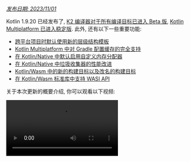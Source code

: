 [//]: # (title: Kotlin 1.9.20 版中的新功能)

_[发布日期: 2023/11/01](releases.md#release-details)_

Kotlin 1.9.20 已经发布了, [K2 编译器对于所有编译目标已进入 Beta 版](#new-kotlin-k2-compiler-updates),
[Kotlin Multiplatform 已进入稳定版](#kotlin-multiplatform-is-stable).
此外, 还有以下一些重要功能:

* [跨平台项目时默认使用新的层级结构模板](#template-for-configuring-multiplatform-projects)
* [Kotlin Multiplatform 中对 Gradle 配置缓存的完全支持](#full-support-for-the-gradle-configuration-cache-in-kotlin-multiplatform)
* [在 Kotlin/Native 中默认启用自定义内存分配器](#custom-memory-allocator-enabled-by-default)
* [在 Kotlin/Native 中垃圾收集器的性能改进](#performance-improvements-for-the-garbage-collector)
* [Kotlin/Wasm 中的新的构建目标以及改名的构建目标](#new-wasm-wasi-target-and-the-renaming-of-the-wasm-target-to-wasm-js)
* [在 Kotlin/Wasm 标准库中支持 WASI API](#support-for-the-wasi-api-in-the-standard-library)

关于本次更新的概要介绍, 你可以观看以下视频:

<video src="https://youtu.be/Ol_96CHKqg8" title="Kotlin 1.9.20 版中的新功能"/>

## IDE 支持 {id="ide-support"}

在以下 IDE 中可以使用支持 1.9.20 版的 Kotlin plugin:

| IDE            | 支持的版本                                  |
|----------------|----------------------------------------|
| IntelliJ IDEA  | 2023.1.x, 2023.2.x, 2023.x             |
| Android Studio | Hedgehog (2023.1.1), Iguana (2023.2.1) |

> 从 IntelliJ IDEA 2023.3.x 和 Android Studio Iguana (2023.2.1) Canary 15 开始, 会自动包含并更新 Kotlin plugin.
> 你只需要在你的项目中更新 Kotlin 版本.
>
{style="note"}

## 新 Kotlin K2 编译器的更新 {id="new-kotlin-k2-compiler-updates"}

JetBrains 的 Kotlin 开发组一直在努力稳定新的 K2 编译器,
这个编译器将会带来显著的性能改进, 加快新的语言功能的开发, 统一 Kotlin 支持的所有平台, 并为跨平台项目提供更好的架构.

K2 目前对所有的编译目标都处于 **Beta 版**.
[详情请参见 release blog](https://blog.jetbrains.com/kotlin/2023/11/kotlin-1-9-20-released/)

### 对 Kotlin/Wasm 的支持 {id="support-for-kotlin-wasm"}

从这个发布版开始, Kotlin/Wasm 支持新的 K2 编译器.
参见 [如何在你的项目中启用它](#how-to-enable-the-kotlin-k2-compiler).

### 针对 K2 的 kapt 编译器 plugin 预览版

> 在 kapt 编译器 plugin 中对 K2 的支持是 [实验性功能](components-stability.md).
> 需要使用者同意(Opt-in) (详情见下文),
> 请注意, 只为评估和试验目的来使用这个功能.
>
{style="warning"}

在 1.9.20 中, 你可以试用针对 K2 编译器的 [kapt 编译器 plugin](kapt.md).
要在你的项目中使用 K2 编译器, 请向你的 `gradle.properties` 文件添加以下选项:

```text
kotlin.experimental.tryK2=true
kapt.use.k2=true
```

或者, 你可以通过以下步骤启用针对 K2 的 kapt:
1. 在你的 `build.gradle.kts` 文件中, [设置语言版本](gradle-compiler-options.md#example-of-setting-a-languageversion) 为 `2.0`.
2. 在你的 `gradle.properties` 文件中, 添加 `kapt.use.k2=true`.

如果你在使用针对 K2 编译器的 kapt 时遇到任何问题, 请到我们的 [问题追踪系统](http://kotl.in/issue) 提交报告.

### 如何启用 Kotlin K2 编译器 {id="how-to-enable-the-kotlin-k2-compiler"}

#### 在 Gradle 中启用 K2

要启用并检验 Kotlin K2 编译器, 请通过下面的编译器选项使用新的语言版本:

```bash
-language-version 2.0
```

你可以在你的 `build.gradle.kts` 文件中指定这个选项:

```kotlin
kotlin {
    sourceSets.all {
        languageSettings {
            languageVersion = "2.0"
        }
    }
}
```

#### 在 Maven 中启用 K2

要启用并检验 Kotlin K2 编译器, 请更新的你 `pom.xml` 文件的 `<project/>` 小节:

```xml
<properties>
    <kotlin.compiler.languageVersion>2.0</kotlin.compiler.languageVersion>
</properties>
```

#### 在 IntelliJ IDEA 中启用 K2

要在 IntelliJ IDEA 中启用并检验 Kotlin K2 编译器, 请选择菜单 **Settings** | **Build, Execution, Deployment** | **Compiler** | **Kotlin Compiler**,
将 **Language Version** 选项更新为 `2.0 (experimental)`.

### 留下你对于新 K2 编译器的反馈意见

如果你能提供你的反馈意见, 我们将会非常感谢!

* 在 Kotlin Slack 频道中, 直接向 K2 开发者提供你的反馈意见 – [获得邀请](https://surveys.jetbrains.com/s3/kotlin-slack-sign-up?_gl=1*ju6cbn*_ga*MTA3MTk5NDkzMC4xNjQ2MDY3MDU4*_ga_9J976DJZ68*MTY1ODMzNzA3OS4xMDAuMS4xNjU4MzQwODEwLjYw),
  并加入 [#k2-early-adopters](https://kotlinlang.slack.com/archives/C03PK0PE257) 频道.
* 在 [我们的问题追踪系统](https://kotl.in/issue) 中, 报告你遇到的新 K2 编译器的问题.
* [启用 Send usage statistics 选项](https://www.jetbrains.com/help/idea/settings-usage-statistics.html),
  允许 JetBrains 收集关于 K2 使用状况的匿名数据.

## Kotlin/JVM

从 1.9.20 版开始, 编译器能够生成包含 Java 21 字节码的类.

## Kotlin/Native {id="kotlin-native"}

Kotlin 1.9.20 包含稳定的内存管理器, 其中包括, 默认使用新的内存分配器, 对垃圾收集器的性能改进, 以及其他更新:

* [默认启用自定义内存分配器](#custom-memory-allocator-enabled-by-default)
* [垃圾收集器的性能改进](#performance-improvements-for-the-garbage-collector)
* [`klib` artifact 的增量编译](#incremental-compilation-of-klib-artifacts)
* [解决库链接的问题](#managing-library-linkage-issues)
* [类构造器调用时的伴随对象初始化](#companion-object-initialization-on-class-constructor-calls)
* [对所有的 cinterop 声明要求使用者同意(Opt-in)](#opt-in-requirement-for-all-cinterop-declarations)
* [链接器错误的自定义信息](#custom-message-for-linker-errors)
* [删除了旧的内存管理器](#removal-of-the-legacy-memory-manager)
* [我们的编译目标层级策略的变更](#change-to-our-target-tiers-policy)

### 默认启用自定义内存分配器 {id="custom-memory-allocator-enabled-by-default"}

Kotlin 1.9.20 默认启用新的内存分配器.
它的设计目标是取代以前的默认分配器, `mimaloc`,
使得垃圾收集更加高效, 并提高 [Kotlin/Native 内存管理器](native-memory-manager.md) 的运行期性能.

新的自定义分配器将系统内存分为多个页面(Page), 允许按连续的顺序进行独立的清理.
每次分配的内存都会成为一个页面(Page)内的内存块(Memory Block), 并且页面会追踪各个块的大小.
各种不同的页面类型进行了不同的优化, 以适应于不同的内存分配大小.
内存块的连续排列保证了可以对所有的分配块进行高效的迭代.

当一个线程分配内存时, 它会根据分配的大小搜索适当的页面.
线程会根据不同的大小类别维护一组页面.
对于一个确定的大小, 当前页通常可以容纳这个内存分配.
如果不能, 那么线程会从共享的分配空间请求一个不同的页面.
这个页面的状态可能是可用, 需要清理, 或需要创建.

新的内存分配器允许同时使用多个多个独立的分配空间,
因此 Kotlin 开发组可以实验不同的页面布局, 进一步提高性能.

#### 如何启用自定义内存分配器

从 Kotlin 1.9.20 开始, 新的内存分配器默认启用. 不需要额外的设置.

如果你遇到内存消耗过高的情况,
你可以在你的 Gradle 构建脚本中使用 `-Xallocator=mimalloc` 或 `-Xallocator=std` 选项,
切换回原来的 `mimaloc`, 或系统分配.
请将这样的问题报告到 [YouTrack](https://kotl.in/issue), 帮助我们改进新的内存分配器.

关于新的分配器设计的技术细节, 请参见 [README](https://github.com/JetBrains/kotlin/blob/master/kotlin-native/runtime/src/alloc/custom/README.md).

### 垃圾收集器的性能改进 {id="performance-improvements-for-the-garbage-collector"}

Kotlin 开发组一直在改进新的 Kotlin/Native 内存管理器的性能和稳定性.
这个发布版带来了对垃圾收集器 (GC)的很多重大变更, 包括以下重要功能:

* [使用完全并行标记(Full Parallel Mark), 减少 GC 的暂停时间](#full-parallel-mark-to-reduce-the-pause-time-for-the-gc)
* [追踪大块内存, 提高分配性能](#tracking-memory-in-big-chunks-to-improve-the-allocation-performance)

#### 使用完全并行标记(Full Parallel Mark), 减少 GC 的暂停时间 {id="full-parallel-mark-to-reduce-the-pause-time-for-the-gc"}

以前, 默认的垃圾收集器执行的只是部分的并行标记.
当转换器线程(Mutator Thread) 被暂停时, 它会从它自己的根开始标记 GC, 例如线程局部变量(thread–local variable)和调用栈.
同时, 一个单独的 GC 线程负责从全局根(global root) 开始标记, 以及所有那些正在运行原生代码因此没有暂停的转换器的根.

如果只存在有限数量的全局对象, 而且转换器线程(Mutator Thread)花费很多时间在运行状态下执行 Kotlin 代码, 那么这种方案曾经工作得很好.
但是, 对于典型的 iOS 应用程序, 就不是这样的情况了.

现在 GC 使用完全并行标记(Full Parallel Mark), 它结合了暂停的转换器(Paused Mutator), GC 线程, 以及可选的标记线程(Marker Thread),
来处理标记队列(Mark Queue).
默认情况下, 标记过程由以下二者执行:

* 暂停的转换器(Paused Mutator). 不是处理它们自己的根, 然后进入空闲状态, 不执行代码, 相反, 它们会参与整个标记过程.
* GC 线程. 这样可以确保至少存在一个线程会执行标记过程.

这个新方案让标记过程更加高效, 减少了 GC 的暂停时间.

#### 追踪大块内存, 提高分配性能 {id="tracking-memory-in-big-chunks-to-improve-the-allocation-performance"}

以前, GC 调度器分别追踪每个对象的内存分配.
但是, 新的默认的自定义分配器和 `mimalloc` 内存分配器都不会为每个对象分配单独的存储空间;
它们会一次性为多个对象分配大块的区域.

在 Kotlin 1.9.20 中, GC 追踪内存区域而不是追踪单独的对象.
这样会减少每次分配时执行的任务数量, 因此可以提高小对象的内存分配速度,
也有助于尽量减少垃圾收集器的内存使用量.

### klib artifact 的增量编译 {id="incremental-compilation-of-klib-artifacts"}

> 这个功能是 [实验性功能](components-stability.md#stability-levels-explained).
> 它随时有可能变更或被删除. 需要使用者同意(Opt-in) (详情见下文).
> 请注意, 只为评估和试验目的来使用这个功能.
> 希望你能通过我们的 [问题追踪系统](https://kotl.in/issue) 提供你的反馈意见.
>
{style="warning"}

Kotlin 1.9.20 引入了对 Kotlin/Native 的新的编译时间优化.
从 `klib` artifact 到原生代码的编译, 现在是部分增量的编译.

在 debug 模式下将 Kotlin 源代码编译为原生二进制代码时, 编译经过两个阶段:

1. 源代码编译为 `klib` artifact.
2. `klib` artifact, 以及依赖项, 编译为二进制代码.

为了优化第二阶段的编译时间, 开发组实现了对依赖项的编译器缓存.
依赖项到原生代码只会编译一次, 编译结果会在每次编译二进制代码时重新使用.
但是, 每次项目发生变更时, 从项目源代码到 `klib` artifact 的构建, 总是会完全重编译为原生代码.

通过新的增量编译, 如果项目模块的变更导致只有一部分源代码重编译为 `klib` artifact,
那么也只有一部分的 `klib` 会被重新编译为二进制代码.

要启用增量编译, 请向你的 `gradle.properties` 文件添加以下选项:

```none
kotlin.incremental.native=true
```

如果你遇到问题, 请报告到 [YouTrack](https://kotl.in/issue).

### 解决库链接的问题 {id="managing-library-linkage-issues"}

这个发布版改进了 Kotlin/Native 编译器链接 Kotlin 库时发生问题的处理方式.
错误消息现在包含更加易于阅读的声明, 因为它们使用签名名称而不是 hash 值, 可以帮助你更加容易的查找并修复错误.
下面是一个例子:

```text
No function found for symbol 'org.samples/MyClass.removedFunction|removedFunction(kotlin.Int;kotlin.String){}[0]'
```
Kotlin/Native 编译器发现与第 3 方 Kotlin 库链接的错误, 并在运行期报告错误.
如果一个第 3 方 Kotlin 库的作者对实验性 API进行了不兼容的变更, 而这个 API 又被另一个第 3 方 Kotlin 库使用, 你就会遇到这样的问题.

从 Kotlin 1.9.20 开始, 编译器默认以静默模式检测链接错误.
你可以在你的项目中修改设定:

* 如果你希望在你的编译日志中记录这些错误, 请使用 `-Xpartial-linkage-loglevel=WARNING` 编译器选项, 启用警告.
* 也可以使用 `-Xpartial-linkage-loglevel=ERROR`, 将编译器报告的警告提升为编译错误.
这种情况下, 编译会失败, 你会在编译日志中得到所有的错误. 使用这个选项, 可以更加严格的检查链接错误.

```kotlin
// 在 Gradle 构建文件中传递编译器参数的示例:
kotlin {
    macosX64("native") {
        binaries.executable()

        compilations.configureEach {
            compilerOptions.configure {
                // 将链接错误报告为警告:
                freeCompilerArgs.add("-Xpartial-linkage-loglevel=WARNING")

                // 将链接错误的警告提升为错误:
                freeCompilerArgs.add("-Xpartial-linkage-loglevel=ERROR")
            }
        }
    }
}
```

如果你在使用这个功能时遇到意外的问题, 你随时可以使用 `-Xpartial-linkage=disable` 编译器选项关闭这个功能.
请记得将这样的问题报告到 [我们的问题追踪系统](https://kotl.in/issue).

### 类构造器调用时的伴随对象初始化 {id="companion-object-initialization-on-class-constructor-calls"}

从 Kotlin 1.9.20 开始, Kotlin/Native 后端会在类的构造器中调用伴随对象的静态初始化器:

```kotlin
class Greeting {
    companion object {
        init {
            print("Hello, Kotlin!")
        }
    }
}

fun main() {
    val start = Greeting() // 输出结果为 "Hello, Kotlin!"
}
```

这个行为现在与 Kotlin/JVM 平台统一了, 在 Kotlin/JVM 平台上,
在与 Java 静态初始化器语义匹配的对应的类被装载时(被解析时), 伴随对象就会被初始化.

现在这个功能的实现在各个平台之间更加一致了, 因此在 Kotlin Multiplatform 项目中更加容易共用代码.

### 对所有的 cinterop 声明要求使用者同意(Opt-in) {id="opt-in-requirement-for-all-cinterop-declarations"}

从 Kotlin 1.9.20 开始, 由 `cinterop` 工具从 C 和 Objective-C 库(例如 libcurl 和 libxml)生成的所有 Kotlin 声明,
都被标记为 `@ExperimentalForeignApi`.
如果缺少使用者同意(Opt-in)注解, 你的代码将无法编译.

这个要求反应了 C 和 Objective-C 库导入功能的 [实验性](components-stability.md#stability-levels-explained) 状态.
我们建议你将这个功能限制在你的项目的特定区域中.
这样可以在我们稳定库导入功能之后, 让你的迁移更加容易.

> 对于随 Kotlin/Native 一起发布的原生平台库 (例如 Foundation, UIKit, 以及 POSIX),
> 它们的 API 只有一部分需要使用 `@ExperimentalForeignApi` 注解标注使用者同意.
> 对这样的情况, 你会得到警告信息, 要求你标注使用者同意.
>
{style="note"}

### 链接器错误的自定义信息 {id="custom-message-for-linker-errors"}

如果你是库的作者, 现在你可以通过自定义消息来帮助你的用户解决链接器错误.

如果你的 Kotlin 库依赖于 C 或 Objective-C 库, 例如, 使用了 [CocoaPods 集成](native-cocoapods.md),
那么你的库的使用者需要在本地机器上存在这些依赖库, 或者在项目的构建脚本中明确配置这些库.
否则, 使用者会遇到一个令人迷惑的 "Framework not found" 消息.

现在你可以在编译失败的信息中提供具体的指示或链接.
方法是, 向 `cinterop` 传递 `-Xuser-setup-hint` 编译器选项
或者在你的 `.def` 文件中添加 `userSetupHint=message` 属性.

### 删除了旧的内存管理器 {id="removal-of-the-legacy-memory-manager"}

在 Kotlin 1.6.20 中引入了 [新的内存管理器](native-memory-manager.md), 而且在 1.7.20 中默认启用.
之后, 我们对它进行了很多更新, 并改进了性能, 现在它已经称为稳定版.

现在已经到了完成废弃周期, 并删除旧的内存管理器的时刻.
如果你还在使用它, 请从你的 `gradle.properties` 文件删除 `kotlin.native.binary.memoryModel=strict` 选项,
并遵照我们的 [迁移指南](native-migration-guide.md), 进行必要的变更.

### 我们的编译目标层级策略的变更 {id="change-to-our-target-tiers-policy"}

我们决定升级对 [第 1 层支持](native-target-support.md#tier-1) 的要求.
Kotlin 开发组致力于对符合第 1 层条件的编译目标, 提供编译器发布版本之间的源代码和二进制兼容性.
这些编译目标还必须使用 CI 工具进行常规测试, 以确保能够编译和运行.
目前, 对于 macOS 主机, 第 1 层包括以下编译目标:

* `macosX64`
* `macosArm64`
* `iosSimulatorArm64`
* `iosX64`

在 Kotlin 1.9.20 中, 我们还删除了很多以前废弃的编译目标, 即:

* `iosArm32`
* `watchosX86`
* `wasm32`
* `mingwX86`
* `linuxMips32`
* `linuxMipsel32`

关于编译目标的完整列表, 请参见目前 [支持的编译目标](native-target-support.md).

## Kotlin Multiplatform

Kotlin 1.9.20 集中于 Kotlin Multiplatform 的稳定性, 并提供了新的项目向导和其它重要功能, 进一步改进开发者体验:

* [Kotlin Multiplatform 已进入稳定版](#kotlin-multiplatform-is-stable)
* [用于配置跨平台项目的模板](#template-for-configuring-multiplatform-projects)
* [新的项目向导](#new-project-wizard)
* [对 Gradle 配置缓存的完全支持](#full-support-for-the-gradle-configuration-cache-in-kotlin-multiplatform)
* [新的标准库版本在 Gradle 更容易配置](#easier-configuration-of-new-standard-library-versions-in-gradle)
* [对第 3 方 cinterop 库的默认支持](#default-support-for-third-party-cinterop-libraries)
* [在 Compose Multiplatform 项目中对 Kotlin/Native 编译缓存的支持](#support-for-kotlin-native-compilation-caches-in-compose-multiplatform-projects)
* [兼容性指南](#compatibility-guidelines)

### Kotlin Multiplatform 已进入稳定版 {id="kotlin-multiplatform-is-stable"}

1.9.20 版的发布标志了 Kotlin 演化历程中的一个重要的里程碑: [Kotlin Multiplatform](multiplatform.md)
终于进入了稳定版.
这表示这个技术已经可以安全的用于你的项目, 并且 100% 可以用于真实生产环境.
还意味着 Kotlin Multiplatform 未来的开发会继续符合我们严格的 [向后兼容性规则](https://kotlinfoundation.org/language-committee-guidelines/).

请注意, Kotlin Multiplatform 的一些高级功能还在继续演化.
在使用这些功能时, 你会收到警告信息, 代表你使用的功能目前的稳定性状态.
在 IntelliJ IDEA 中使用任何实验性功能之前,
你需要通过菜单 **Settings** | **Advanced Settings** | **Kotlin** | **Experimental Multiplatform**, 明确的启用它.

* 查看 [Kotlin blog](https://blog.jetbrains.com/kotlin/2023/11/kotlin-multiplatform-stable/), 阅读关于 Kotlin Multiplatform 稳定性和未来开发计划的更多信息.
* 查看 [Multiplatform 兼容性指南](multiplatform-compatibility-guide.md), 看看在向稳定版演化时有哪些重要变更.
* 阅读 [预期(Expected)声明与实际(Actual)声明机制](multiplatform-expect-actual.md),
  这是 Kotlin Multiplatform 的重要部分,在本次发布版中, 它也部分的稳定了.

### 用于配置跨平台项目的模板 {id="template-for-configuring-multiplatform-projects"}

从 Kotlin 1.9.20 开始, Kotlin Gradle plugin 会为常见的跨平台场景自动创建共享的源代码集.
如果你的项目设置属于这样的情况, 你就不需要手动配置源代码集层级结构.
只需要为你的项目明确指定必要的编译目标.

由于有了 Kotlin Gradle plugin 的新功能: 默认的层级结构模板, 设置变得更加容易了.
它是 plugin 内置的预定义的源代码集层级结构模板.
其中包含 Kotlin 为你声明的编译目标自动创建的中间源代码集.
[参见完整的模板](#see-the-full-hierarchy-template).

#### 更容易的创建你的项目

假设有一个跨平台项目, 编译目标包括 Android 和 iPhone 设备, 开发环境为 Apple silicon MacBook.
我们来比较一下不同版本的 Kotlin 中的项目设置:

<table header-style="top">
    <tr>
        <td>Kotlin 1.9.0 和以前的版本 (标准设置)</td>
        <td>Kotlin 1.9.20</td>
    </tr>
    <tr>
<td>

```kotlin
kotlin {
    androidTarget()
    iosArm64()
    iosSimulatorArm64()

    sourceSets {
        val commonMain by getting

        val iosMain by creating {
            dependsOn(commonMain)
        }

        val iosArm64Main by getting {
            dependsOn(iosMain)
        }

        val iosSimulatorArm64Main by getting {
            dependsOn(iosMain)
        }
    }
}
```

</td>
<td>

```kotlin
kotlin {
    androidTarget()
    iosArm64()
    iosSimulatorArm64()

    // iosMain 源代码集会自动创建
}
```

</td>
</tr>
</table>

请注意, 使用默认的层级结构模板显著减少了设置你的项目时需要的样板代码的数量.

当你在你的代码中声明 `androidTarget`, `iosArm64`, 和 `iosSimulatorArm64` 编译目标时,
Kotlin Gradle plugin 会从模板中找到合适的共享源代码集, 并为你创建这些源代码集.
最后产生的层级结构类似下图:

![使用默认的编译目标层级结构的示例](default-hierarchy-example.svg){thumbnail="true" width="350" thumbnail-same-file="true"}

绿色的源代码集会自动创建并包含到项目中, 同时, 默认模板中的灰色的源代码集会被忽略.

#### 对源代码集使用自动补完功能

为了更容易的使用创建的项目结构, IntelliJ IDEA 现在对使用默认层级结构模板创建的源代码集提供了自动补完功能:

<img src="multiplatform-hierarchy-completion.animated.gif" alt="IDE 对源代码集名称的自动补完" width="350" />

如果你没有声明某个编译目标, 因而不存在对应的源代码集, 那么在你试图访问这个不存在的源代码集时, Kotlin 会提示警告.
在下面的示例中, 不存在 JVM 编译目标 (只有 `androidTarget`, 这是不同的编译目标).
但我们来试试使用 `jvmMain` 源代码集, 看看会发生什么:

```kotlin
kotlin {
    androidTarget()
    iosArm64()
    iosSimulatorArm64()

    sourceSets {
        jvmMain {
        }
    }
}
```

在这种情况下, Kotlin 会在构建日志中报告警告:

```none
w: Accessed 'source set jvmMain' without registering the jvm target:
  kotlin {
      jvm() /* <- register the 'jvm' target */

      sourceSets.jvmMain.dependencies {

      }
  }
```

#### 设置编译目标层级结构

从 Kotlin 1.9.20 开始, 会自动启用默认的层级结构模板. 大多数情况下, 不需要更多设置.

但是, 如果你在迁移一个在 1.9.20 版之前创建的既有项目,
如果你曾经使用 `dependsOn()` 调用, 手动的引入了中间源代码(Intermediate Source), 你可能遇到警告.
为了解决这个问题, 请执行以下步骤:

* 如果现在默认的层级结构模板已经包含了你的中间源代码集, 请删除所有的手动 `dependsOn()` 调用,
  以及使用 `by creating` 构造创建的源代码集.

  关于全部的默认源代码集, 请参见 [完整的层级结构模板](#see-the-full-hierarchy-template).

* 如果你想要默认的层级结构模板没有提供的其他源代码集, 例如, 在 macOS 和 JVM 编译目标之间共用代码的源代码集,
  请调整层级结构, 方法是使用 `applyDefaultHierarchyTemplate()` 来明确的重新适用模板,
  然后和通常的做法一样, 使用 `dependsOn()` 来手动配置其他源代码集:

  ```kotlin
  kotlin {
      jvm()
      macosArm64()
      iosArm64()
      iosSimulatorArm64()

      // 明确的适用默认的层级结构. 它会创建一系列源代码集, 例如, iosMain 源代码集:
      applyDefaultHierarchyTemplate()

      sourceSets {
          // 额外创建一个 jvmAndMacos 源代码集
          val jvmAndMacos by creating {
              dependsOn(commonMain.get())
          }

          macosArm64Main.get().dependsOn(jvmAndMacos)
          jvmMain.get().dependsOn(jvmAndMacos)
      }
  }
  ```

* 如果在你的项目中已经有了源代码集, 名称与模板生成的源代码集相同, 但在不同的编译目标之间共用,
  目前没有办法可以修改模板的源代码集之间的默认的 `dependsOn` 关系.

  一种解决方法是, 为你的目标找到不同的源代码集, 要么使用默认的层级结构模板中的源代码集, 要么使用手动创建的源代码集.
  另一种方法是完全禁用模板.

  要禁用模板, 请向你的 `gradle.properties` 文件添加 `kotlin.mpp.applyDefaultHierarchyTemplate=false`, 并手动配置其它所有的源代码集.

  我们目前正在开发一个 API, 用于创建你自己的层级结构模板, 以简化这类设置过程.

#### 查看完整的层级结构模板 {id="see-the-full-hierarchy-template" collapsible="true"}

当你声明你的项目的编译目标时, plugin 会从模板中选取对应的共用源代码集, 并在你的项目中创建它们.

![默认的层级结构模板](full-template-hierarchy.svg)

> 这个示例只显示了项目的 production 部分, 省略了 `Main` 后缀 (例如, 使用 `common` 而不是 `commonMain`).
> 但是, 还有完全相同的一组 `*Test` 源代码集.
>
{style="tip"}

### 新的项目向导 {id="new-project-wizard"}

JetBrains 开发组引入了一种新的方式来创建跨平台项目 – [Kotlin Multiplatform web 向导](https://kmp.jetbrains.com).

新的 Kotlin Multiplatform 向导的第一个实现包含了最常见的 Kotlin Multiplatform 使用场景.
它包含了对之前的项目模板的所有反馈意见, 使得架构尽可能的健壮和可靠.

新的向导使用分布式架构, 使得我们可以拥有统一的后端和不同的前端, 使用 web 版是其中的第一步.
我们正在考虑将来实现 IDE 版, 并创建命令行工具.
在 web 版中, 你永远能够使用向导的最新版本, 而在 IDE 中, 你则需要等待下一个版本的发布.

使用新的向导, 项目设置会变的比过去更加简单. 你可以针对移动环境, 服务器, 以及桌面开发来选择目标平台, 根据你的需求来调整你的项目.
我们还计划在未来的发布中增加 Web 开发目标平台.

<img src="multiplatform-web-wizard.png" alt="Multiplatform Web 向导" width="400"/>

新的项目向导现在是使用 Kotlin 创建跨平台项目的首选方式.
从 1.9.20 开始, Kotlin plugin 不再 在 IntelliJ IDEA 中提供 **Kotlin Multiplatform** 项目向导.

新的向导将会引导你轻松的完成初始设置, 让你的开始过程更加顺利.
如果你遇到任何问题, 请报告到 [YouTrack](https://kotl.in/issue), 帮助我们改进向导的使用体验.

<a href="https://kmp.jetbrains.com">
    <img src="multiplatform-create-project-button.png" alt="创建项目"/>
</a>

### Kotlin Multiplatform 中对 Gradle 配置缓存的完全支持 {id="full-support-for-the-gradle-configuration-cache-in-kotlin-multiplatform"}

在以前的版本中, 我们曾经引入了 Gradle 配置缓存功能的 [预览版](whatsnew19.md#preview-of-the-gradle-configuration-cache),
可以用于 Kotlin 跨平台库.
从 1.9.20 开始, Kotlin Multiplatform plugin 更加前进了一步.

它现在对 [Kotlin CocoaPods Gradle plugin](native-cocoapods-dsl-reference.md) 支持 Gradle 配置缓存,
也对 Xcode 构建需要的集成任务, 例如 `embedAndSignAppleFrameworkForXcode`, 支持 Gradle 配置缓存.

现在所有的跨平台项目都可以由于构建时间的改进而获益.
Gradle 配置缓存可以对后续的构建重用配置阶段的结果, 因而加快构建过程.
更多详情, 以及配置说明, 请参见 [Gradle 文档](https://docs.gradle.org/current/userguide/configuration_cache.html#config_cache:usage).

### 新的标准库版本在 Gradle 更容易配置 {id="easier-configuration-of-new-standard-library-versions-in-gradle"}

在你创建跨平台项目时, 会对每个源代码集自动添加对标准库(`stdlib`)的依赖项.
这是设置你的跨平台项目的最简单的方式.

在之前的版本中, 如果你想要手动配置对标准库的依赖项, 你需要对每个源代码集分别配置.
从 `kotlin-stdlib:1.9.20` 开始, 你只需要在 `commonMain` 根源代码集中, 配置这个依赖项 **一次**:

<table header-style="top">
   <tr>
       <td>1.9.10 和之前版本的标准库</td>
       <td>1.9.20 版本的标准库</td>
   </tr>
   <tr>
<td>

```kotlin
kotlin {
    sourceSets {
        // 设置 common 源代码集
        val commonMain by getting {
            dependencies {
                implementation("org.jetbrains.kotlin:kotlin-stdlib-common:1.9.10")
            }
        }

        // 设置 JVM 源代码集
        val jvmMain by getting {
            dependencies {
                implementation("org.jetbrains.kotlin:kotlin-stdlib:1.9.10")
            }
        }

        // 设置 JS 源代码集
        val jsMain by getting {
            dependencies {
                implementation("org.jetbrains.kotlin:kotlin-stdlib-js:1.9.10")
            }
        }
    }
}
```

</td>
<td>

```kotlin
kotlin {
    sourceSets {
        commonMain {
            dependencies {
                implementation("org.jetbrains.kotlin:kotlin-stdlib:1.9.20")
            }
        }
    }
}
```

</td>
</tr>
</table>

这个变更是通过在标准库的 Gradle metadata 中包含新信息而实现的.
这使得 Gradle 能够对其他源代码集自动解析正确的标准库 artifact.

### 对第 3 方 cinterop 库的默认支持 {id="default-support-for-third-party-cinterop-libraries"}

对使用了 [Kotlin CocoaPods Gradle](native-cocoapods.md) plugin 的项目, Kotlin 1.9.20 添加了对所有 cinterop 依赖项的默认支持
(而不是通过使用者同意(Opt-in)的支持).

因此, 你现在可以共用更多原生代码, 而不是限制于平台相关的依赖项.
例如, 你可以向 `iosMain` 共用源代码集添加 [对 Pod 库的依赖项](native-cocoapods-libraries.md).

在以前的版本中, 这个功能只能用于随 Kotlin/Native 一起发布的 [平台相关的库](native-platform-libs.md)
(例如 Foundation, UIKit, 和 POSIX).
现在, 所有的第 3 方 Pod 库默认都可以在共用源代码集中使用.
你不再需要指定单独的 Gradle 属性来支持它们.

### 在 Compose Multiplatform 项目中对 Kotlin/Native 编译缓存的支持 {id="support-for-kotlin-native-compilation-caches-in-compose-multiplatform-projects"}

本次发布解决了与 Compose Multiplatform 编译器 plugin 的一个兼容性问题, 这个问题主要影响 iOS 的 Compose Multiplatform 项目.

过去, 为了绕过这个问题, 你需要使用 `kotlin.native.cacheKind=none` Gradle 属性禁用缓存.
但是, 这个变通方法会造成性能问题: 它使得编译速度变慢, 因为在 Kotlin/Native 编译器中缓存不再有效.

现在这个问题已经解决了, 你可以从你的 `gradle.properties` 文件中删除 `kotlin.native.cacheKind=none`,
并在你的 Compose Multiplatform 项目中享受编译速度的改进.

关于改进编译速度的更多技巧, 请参见 [Kotlin/Native 文档](native-improving-compilation-time.md).

### 兼容性指南 {id="compatibility-guidelines"}

在配置你的项目时, 请检查 Kotlin Multiplatform Gradle plugin 与 Gradle, Xcode, 和 Android Gradle plugin (AGP) 版本之间的兼容性:

| Kotlin Multiplatform Gradle plugin | Gradle    | Android Gradle plugin | Xcode         |
|------------------------------------|-----------|-----------------------|---------------|
| 1.9.20                             | 7.5 及以后版本 | 7.4.2–8.2             | 15.0. 详情请参见下文 |

从这个发布版开始, Xcode 的推荐版本为 15.0.
完全支持随 Xcode 15.0 一起发布的库, 你可以在你的 Kotlin 代码的任何地方访问这些库.

但是, XCode 14.3 在大多数情况下仍然可以使用.
请记住, 如果你在你的本地机器上使用 14.3 版, 那么随 Xcode 15 一起发布的库将会可见, 但不能访问.

## Kotlin/Wasm

在 1.9.20 中, Kotlin Wasm 的稳定性达到了 [Alpha 级](components-stability.md).

* [与 Wasm GC phase 4 和最新的 opcode 之间的兼容性](#compatibility-with-wasm-gc-phase-4-and-final-opcodes)
* [新的 `wasm-wasi` 编译目标, 以及 `wasm` 编译目标改名为 `wasm-js`](#new-wasm-wasi-target-and-the-renaming-of-the-wasm-target-to-wasm-js)
* [在标准库中支持 WASI API](#support-for-the-wasi-api-in-the-standard-library)
* [Kotlin/Wasm API 的改进](#kotlin-wasm-api-improvements)

> Kotlin Wasm 现在处于 [Alpha 版](components-stability.md).
> 它随时可能发生变更. 请注意, 只为评估和试验目的来使用这个功能.
>
> 希望你能通过 [YouTrack](https://kotl.in/issue) 提供你的反馈意见.
>
{style="note"}

### 与 Wasm GC phase 4 和最新的 opcode 之间的兼容性 {id="compatibility-with-wasm-gc-phase-4-and-final-opcodes"}

Wasm GC 已经进入了最后阶段, 它要求更新 opcode – 在二进制表达中使用的常数值.
Kotlin 1.9.20 支持最新的 opcode, 因此我们强烈推荐你将你的 Wasm 项目更新到最新版的 Kotlin.
我们还推荐使用支持 Wasm 环境的最新版本的浏览器:
* 对 Chrome 和基于 Chromium 的浏览器, 119 或更新版本.
* Firefox, 119 或更新版本. 注意, 在 Firefox 119 中, 你需要 [手动启用 Wasm GC](wasm-troubleshooting.md).

### 新的 `wasm-wasi` 编译目标, 以及 `wasm` 编译目标改名为 `wasm-js` {id="new-wasm-wasi-target-and-the-renaming-of-the-wasm-target-to-wasm-js"}

在这个发布版中, 我们对 Kotlin/Wasm 引入了一个新的编译目标 – `wasm-wasi`.
我还将 `wasm` 编译目标改名为 `wasm-js`.
在 Gradle DSL 中, 这些编译目标可以分别通过 `wasmWasi {}` 和 `wasmJs {}` 访问.

要在你的项目中使用这些编译目标, 请更新 `build.gradle.kts` 文件:

```kotlin
kotlin {
    wasmWasi {
        // ...
    }
    wasmJs {
        // ...
    }
}
```

以前引入的 `wasm {}` 代码段已经被废弃, 请改为使用 `wasmJs {}`.

要迁移你的既有的 Kotlin/Wasm 项目, 请执行以下步骤:
* 在 `build.gradle.kts` 文件中, 将 `wasm {}` 代码段改名为 `wasmJs {}`.
* 在你的项目结构中, 将 `wasmMain` 目录改名为 `wasmJsMain`.

### 在标准库中支持 WASI API {id="support-for-the-wasi-api-in-the-standard-library"}

在这个发布版中, 我们包含了对 [WASI](https://github.com/WebAssembly/WASI) 的支持, 这是对 Wasm 平台的一个系统接口.
支持 WASI, 提供了一组标准化的 API 来访问系统资源, 使你能够更容易的在浏览器之外的环境中使用 Kotlin/Wasm, 例如, 在服务器端应用程序中.
此外, WASI 提供了基于能力的安全性(Capability–based Security) – 在访问外部资源时的另一个安全层.

要运行 Kotlin/Wasm 应用程序, 你需要一个支持 Wasm 垃圾收集 (GC) 的 VM, 例如, Node.js 或 Deno.
Wasmtime, WasmEdge, 以及其它环境, 对 Wasm GC 的完整支持还在开发中.

要导入一个 WASI 函数, 请使用 `@WasmImport` 注解:

```kotlin
import kotlin.wasm.WasmImport

@WasmImport("wasi_snapshot_preview1", "clock_time_get")
private external fun wasiRawClockTimeGet(clockId: Int, precision: Long, resultPtr: Int): Int
```

[你可以在我们的 GitHub 仓库找到完整的示例](https://github.com/Kotlin/kotlin-wasm-examples/tree/main/wasi-example).

> 对于 `wasmWasi` 编译目标, 不能使用 [与 JavaScript 的交互功能](wasm-js-interop.md).
>
{style="note"}

### Kotlin/Wasm API 的改进 {id="kotlin-wasm-api-improvements"}

在这个发布版中, 包含了对 Kotlin/Wasm API 使用体验的一些改进.
例如, 你不再需要从 DOM 事件监听器中返回一个值:

<table header-style="top">
   <tr>
       <td>1.9.20 版之前</td>
       <td>1.9.20 版</td>
   </tr>
   <tr>
<td>

```kotlin
fun main() {
    window.onload = {
        document.body?.sayHello()
        null
    }
}
```

</td>
<td>

```kotlin
fun main() {
    window.onload = { document.body?.sayHello() }
}
```

</td>
</tr>
</table>

## Gradle {id="gradle"}

Kotlin 1.9.20 完全兼容于 Gradle 6.8.3 到 8.1 的版本.
你也可以使用最新的 Gradle 版本, 但如果你这样做, 请注意, 你可能遇到废弃警告, 或一些新的 Gradle 功能无法工作.

这个发布版带来了以下变更:
* [支持 test fixture 访问内部声明](#support-for-test-fixtures-to-access-internal-declarations)
* [用于配置 Konan 目录路径的新属性](#new-property-to-configure-paths-to-konan-directories)
* [对 Kotlin/Native 任务的新的构建报告统计指标](#new-build-report-metrics-for-kotlin-native-tasks)

### 支持 test fixture 访问内部声明 {id="support-for-test-fixtures-to-access-internal-declarations"}

在 Kotlin 1.9.20 中, 如果你使用 Gradle 的 `java-test-fixtures` plugin, 那么你的 [test fixture](https://docs.gradle.org/current/userguide/java_testing.html#sec:java_test_fixtures)
现在可以访问 `main` 源代码集的类中的 `internal` 声明.
而且, 任何 test 源代码都可以访问 test fixture 类中的任何 `internal` 声明.

### 用于配置 Konan 目录路径的新属性 {id="new-property-to-configure-paths-to-konan-directories"}

在 Kotlin 1.9.20 中, `kotlin.data.dir` Gradle 属性可以用来定义你的指向 `~/.konan` 目录的路径,
因此你不需要通过环境变量 `KONAN_DATA_DIR` 来配置它.

或者, 你可以使用 `-Xkonan-data-dir` 编译器选项, 通过 `cinterop` 和  `konanc` 工具来配置你的指向 `~/.konan` 目录的自定义路径.

### 对 Kotlin/Native 任务的新的构建报告统计指标 {id="new-build-report-metrics-for-kotlin-native-tasks"}

在 Kotlin 1.9.20 中, Gradle 构建报告现在包含 Kotlin/Native 任务的统计指标. 下面是一个包含这些统计指标的构建报告示例:

```none
Total time for Kotlin tasks: 20.81 s (93.1 % of all tasks time)
Time   |% of Kotlin time|Task
15.24 s|73.2 %          |:compileCommonMainKotlinMetadata
5.57 s |26.8 %          |:compileNativeMainKotlinMetadata

Task ':compileCommonMainKotlinMetadata' finished in 15.24 s
Task info:
  Kotlin language version: 2.0
Time metrics:
  Total Gradle task time: 15.24 s
  Spent time before task action: 0.16 s
  Task action before worker execution: 0.21 s
  Run native in process: 2.70 s
    Run entry point: 2.64 s
Size metrics:
  Start time of task action: 2023-07-27T11:04:17

Task ':compileNativeMainKotlinMetadata' finished in 5.57 s
Task info:
  Kotlin language version: 2.0
Time metrics:
  Total Gradle task time: 5.57 s
  Spent time before task action: 0.04 s
  Task action before worker execution: 0.02 s
  Run native in process: 1.48 s
    Run entry point: 1.47 s
Size metrics:
  Start time of task action: 2023-07-27T11:04:32
```

此外, `kotlin.experimental.tryK2` 构建报告现在包含所有被编译的 Kotlin/Native 任务, 并列出使用的语言版本:

```none
##### 'kotlin.experimental.tryK2' results #####
:lib:compileCommonMainKotlinMetadata: 2.0 language version
:lib:compileKotlinJvm: 2.0 language version
:lib:compileKotlinIosArm64: 2.0 language version
:lib:compileKotlinIosSimulatorArm64: 2.0 language version
:lib:compileKotlinLinuxX64: 2.0 language version
:lib:compileTestKotlinJvm: 2.0 language version
:lib:compileTestKotlinIosSimulatorArm64: 2.0 language version
:lib:compileTestKotlinLinuxX64: 2.0 language version
##### 100% (8/8) tasks have been compiled with Kotlin 2.0 #####
```

> 如果你使用 Gradle 8.0, 你可能遇到构建报告的一些问题, 尤其是启用 Gradle 配置缓存时.
> 这是一个已知的问题, 在 Gradle 8.1 和之后的版本中已经修正.
>
{style="note"}

## 标准库

在 Kotlin 1.9.20 中, the [Kotlin/Native 标准库进入了稳定版](#the-kotlin-native-standard-library-becomes-stable),
还有一些新的功能:
* [替换了 Enum 类型值的泛型函数](#replacement-of-the-enum-class-values-generic-function)
* [改进了 Kotlin/JS 中的 HashMap 操作的性能](#improved-performance-of-hashmap-operations-in-kotlin-js)

### 替换了 Enum 类型值的泛型函数 {id="replacement-of-the-enum-class-values-generic-function"}

> 这个功能是 [实验性功能](components-stability.md#stability-levels-explained).
> 它随时有可能变更或被删除.
> 需要使用者同意(Opt-in) (详情见下文).
> 请注意, 只为评估和试验目的来使用这个功能.
> 希望你能通过我们的 [YouTrack](https://kotl.in/issue) 提供你的反馈意见.
>
{style="warning"}

在 Kotlin 1.9.0 中, 枚举类的 `entries` 属性进入了稳定版. `entries` 属性是 `values()` 合成(synthetic)函数的现代而且高性能的替代者.
作为 Kotlin 1.9.20 的一部分, 还提供了 `enumValues<T>()` 泛型函数的替代者: `enumEntries<T>()`.

> `enumValues<T>()` 函数仍然继续支持, 但我们推荐你改为使用 `enumEntries<T>()` 函数, 因为它的性能影响较小.
> 每次你调用 `enumValues<T>()`, 都会创建一个新的数组,
> 而每次你调用 `enumEntries<T>()`, 都会返回相同的 List , 这样的方式效率要高很多.
>
{style="tip"}

例如:

```kotlin
enum class RGB { RED, GREEN, BLUE }

@OptIn(ExperimentalStdlibApi::class)
inline fun <reified T : Enum<T>> printAllValues() {
    print(enumEntries<T>().joinToString { it.name })
}

printAllValues<RGB>()
// 输出结果为 RED, GREEN, BLUE
```

#### 如何启用 enumEntries 函数

要试用这个功能, 请使用 `@OptIn(ExperimentalStdlibApi)` 注解来标注使用者同意(Opt-in), 并使用 1.9 或更高的语言版本.
如果你使用 Kotlin Gradle plugin 的最新版, 那么你不需要指定语言版本来试用这个功能.

### Kotlin/Native 标准库进入了稳定版 {id="the-kotlin-native-standard-library-becomes-stable"}

在 Kotlin 1.9.0 中, 我们 [解释了](whatsnew19.md#the-kotlin-native-standard-library-s-journey-towards-stabilization)
我们为了使标准库更加接近于我们的稳定性目标而采取的行动.
在 Kotlin 1.9.20 中, 我们终于完成了这项工作, 让 Kotlin/Native 标准库进入了稳定版.
以下是这个发布版的一些重要变更:

* [`Vector128`](https://kotlinlang.org/api/latest/jvm/stdlib/kotlinx.cinterop/-vector128/) 类从 `kotlin.native` 包移动到了 `kotlinx.cinterop` 包.
* 对 Kotlin 1.9.0 中引入的 `ExperimentalNativeApi` 和 `NativeRuntimeApi` 注解的使用者同意(Opt-in)要求级别, 从 `WARNING` 级提升到了 `ERROR` 级.
* Kotlin/Native 集合现在能够检测并发的修改, 例如, 在 [`ArrayList`](https://kotlinlang.org/api/latest/jvm/stdlib/kotlin.collections/-array-list/) 和 [`HashMap`](https://kotlinlang.org/api/latest/jvm/stdlib/kotlin.collections/-hash-map/) 集合中.
* `Throwable` 类的 [`printStackTrace()`](https://kotlinlang.org/api/latest/jvm/stdlib/kotlin/-throwable/print-stack-trace.html)
  函数现在会打印到 `STDERR`, 而不是 `STDOUT`.
  > `printStackTrace()` 的输出格式还没有稳定, 可能会发生变更.
  >
  {style="warning"}

#### Atomics API 的改进

在 Kotlin 1.9.0 中, 我们提到, 在 Kotlin/Native 标准库进入稳定版时, Atomics API 也会进入稳定版.
Kotlin 1.9.20 还包含了以下变更:

* 引入了实验性的 `AtomicIntArray`, `AtomicLongArray`, 和 `AtomicArray<T>` 类.
  这些新的类专门设计用来与 Java 的 atomic 数组保持一致, 使得它们将来能够包含进入共通的标准库中.
  > `AtomicIntArray`, `AtomicLongArray`, 和 `AtomicArray<T>` 类是 [实验性功能](components-stability.md#stability-levels-explained).
  > 它们随时有可能变更或被删除.
  > 要试用这些功能, 请使用 `@OptIn(ExperimentalStdlibApi)` 标注使用者同意(Opt-in).
  > 请注意, 只为评估和试验目的来使用这些功能.
  > 希望你能通过我们的 [YouTrack](https://kotl.in/issue) 提供你的反馈意见.
  >
  {style="warning"}
* 在 `kotlin.native.concurrent` 包中, 在 Kotlin 1.9.0 中废弃的 Atomics API, 过去的废弃级别为 `WARNING`, 现在废弃级别提升到了 `ERROR`.
* 在 `kotlin.concurrent` 包中,  [`AtomicInt`](https://kotlinlang.org/api/latest/jvm/stdlib/kotlin.concurrent/-atomic-int/index.html) 和 [`AtomicLong`](https://kotlinlang.org/api/latest/jvm/stdlib/kotlin.concurrent/-atomic-long/index.html) 类的成员函数, 过去的废弃级别为 `ERROR`, 现在已被删除.
* `AtomicReference` 类的所有 [成员函数](https://kotlinlang.org/api/latest/jvm/stdlib/kotlin.concurrent/-atomic-reference/#functions)
  现在使用原子化的函数.

关于 Kotlin 1.9.20 中的所有变更, 请参见我们的 [YouTrack ticket](https://youtrack.jetbrains.com/issue/KT-61028/Behavioural-changes-to-the-Native-stdlib-API).

### 改进了 Kotlin/JS 中的 HashMap 操作的性能 {id="improved-performance-of-hashmap-operations-in-kotlin-js"}

Kotlin 1.9.20 改进了 Kotlin/JS 中 `HashMap` 操作的性能, 并减少了它的内存占用量.
在内部, Kotlin/JS 将它的内部实现变更为开放寻址(Open Addressing).
因此, 对于以下情况你会看到性能的改进:
* 向 `HashMap` 插入新的元素.
* 在 `HashMap` 中查找存在的元素.
* 遍历 `HashMap` 的 key 或 value.

## 文档更新

Kotlin 文档有了一些重要变更:
* [JVM 元数据](https://kotlinlang.org/api/kotlinx-metadata-jvm/) API 参考文档 – 查阅这个文档, 看看如何使用 Kotlin/JVM 解析元数据.
* [时间测量指南](time-measurement.md) – 学习如何在 Kotlin 中计算和测量时间.
* 改进了 [Kotlin 观光之旅](kotlin-tour-welcome.md) 中关于集合的章节 – 通过理论和实践章节, 学习 Kotlin 编程语言的基础知识.
* [确定不为 null 的类型](generics.md#definitely-non-nullable-types) – 学习确定不为 null 的泛型类型.
* 改进了关于 [数组](arrays.md) 的章节 – 学习数组, 以及在什么情况下使用它们.
* [Kotlin Multiplatform 中的预期声明与实际声明](multiplatform-expect-actual.md) – 学习 Kotlin Multiplatform 中的预期声明与实际声明机制.

## 安装 Kotlin 1.9.20

### 检查 IDE 版本

[IntelliJ IDEA](https://www.jetbrains.com/idea/download/) 2023.1.x 和 2023.2.x 会自动建议将 Kotlin plugin 更新到 1.9.20 版本.
IntelliJ IDEA 2023.3 会包含 Kotlin 1.9.20 plugin.

Android Studio Hedgehog (231) 和 Iguana (232) 会在后续的发布版中支持 Kotlin 1.9.20.

新的命令行编译器可以通过 [GitHub 发布页面](https://github.com/JetBrains/kotlin/releases/tag/v1.9.20) 下载.

### 配置 Gradle 的设置 {id="configure-gradle-settings"}

要下载 Kotlin 的 artifact 和依赖项, 请更新你的 `settings.gradle(.kts)` 文件, 使用 Maven Central 仓库:

```kotlin
pluginManagement {
    repositories {
        mavenCentral()
        gradlePluginPortal()
    }
}
```
{validate="false"}

如果没有指定仓库, Gradle 会使用已废弃的 JCenter 仓库, 导致无法下载 Kotlin artifact 的错误.
